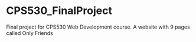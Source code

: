 # CPS530_FinalProject
Final project for CPS530 Web Development course. A website with 9 pages called Only Friends
